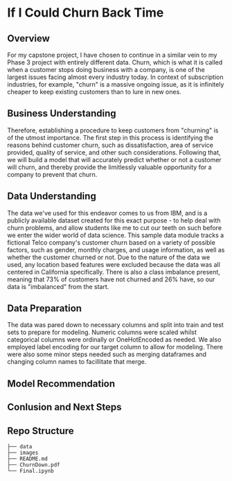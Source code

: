 # If I Could Churn Back Time
## Overview

For my capstone project, I have chosen to continue in a similar vein to my Phase 3 project with entirely different data. Churn, which is what it is called when a customer stops doing business with a company, is one of the largest issues facing almost every industry today. In context of subscription industries, for example, "churn" is a massive ongoing issue, as it is infinitely cheaper to keep existing customers than to lure in new ones.

## Business Understanding

Therefore, establishing a procedure to keep customers from "churning" is of the utmost importance. The first step in this process is identifying the reasons behind customer churn, such as dissatisfaction, area of service provided, quality of service, and other such considerations. Following that, we will build a model that will accurately predict whether or not a customer will churn, and thereby provide the limitlessly valuable opportunity for a company to prevent that churn.

## Data Understanding

The data we've used for this endeavor comes to us from IBM, and is a publicly available dataset created for this exact purpose - to help deal with churn problems, and allow students like me to cut our teeth on such before we enter the wider world of data science. This sample data module tracks a fictional Telco company's customer churn based on a variety of possible factors, such as gender, monthly charges, and usage information, as well as whether the customer churned or not. Due to the nature of the data we used, any location based features were excluded because the data was all centered in California specifically. There is also a class imbalance present, meaning that 73% of customers have not churned and 26% have, so our data is "imbalanced" from the start.

## Data Preparation

The data was pared down to necessary columns and split into train and test sets to prepare for modeling. Numeric columns were scaled whilst categorical columns were ordinally or OneHotEncoded as needed. We also employed label encoding for our target column to allow for modeling. There were also some minor steps needed such as merging dataframes and changing column names to facillitate that merge.

## Model Recommendation


## Conlusion and Next Steps


## Repo Structure
```
├── data
├── images
├── README.md
├── ChurnDown.pdf
└── Final.ipynb
```
